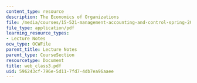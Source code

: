 ```yaml
---
content_type: resource
description: The Economics of Organizations
file: /media/courses/15-521-management-accounting-and-control-spring-2003/596243cf796e5d117fd74db7ea96aaee_web_class3.pdf
file_type: application/pdf
learning_resource_types:
- Lecture Notes
ocw_type: OCWFile
parent_title: Lecture Notes
parent_type: CourseSection
resourcetype: Document
title: web_class3.pdf
uid: 596243cf-796e-5d11-7fd7-4db7ea96aaee
---
```

